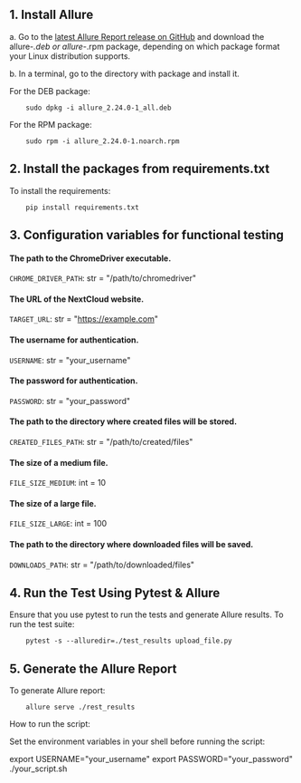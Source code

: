 ## 1. Install Allure

a. Go to the [latest Allure Report release on GitHub](https://github.com/allure-framework/allure2/releases/tag/2.27.0) and download the allure-*.deb or allure-*.rpm package, depending on which package format your Linux distribution supports.

b. In a terminal, go to the directory with package and install it.

For the DEB package:

```
    sudo dpkg -i allure_2.24.0-1_all.deb
```
For the RPM package:

```
    sudo rpm -i allure_2.24.0-1.noarch.rpm
```

## 2. Install the packages from requirements.txt

To install the requirements:

````
    pip install requirements.txt
````
## 3. Configuration variables for functional testing

#### The path to the ChromeDriver executable.
`CHROME_DRIVER_PATH`: str = "/path/to/chromedriver"

#### The URL of the NextCloud website.
`TARGET_URL`: str = "https://example.com"

#### The username for authentication.
`USERNAME`: str = "your_username"

#### The password for authentication.
`PASSWORD`: str = "your_password"

#### The path to the directory where created files will be stored.
`CREATED_FILES_PATH`: str = "/path/to/created/files"

#### The size of a medium file.
`FILE_SIZE_MEDIUM`: int = 10

#### The size of a large file.
`FILE_SIZE_LARGE`: int = 100

#### The path to the directory where downloaded files will be saved.
`DOWNLOADS_PATH`: str = "/path/to/downloaded/files"








## 4. Run the Test Using Pytest & Allure

Ensure that you use pytest to run the tests and generate Allure results. To run the test suite:

```
    pytest -s --alluredir=./test_results upload_file.py
```



## 5. Generate the Allure Report

To generate Allure report:

```
    allure serve ./rest_results
```

How to run the script:

Set the environment variables in your shell before running the script:

export USERNAME="your_username"
export PASSWORD="your_password"
./your_script.sh